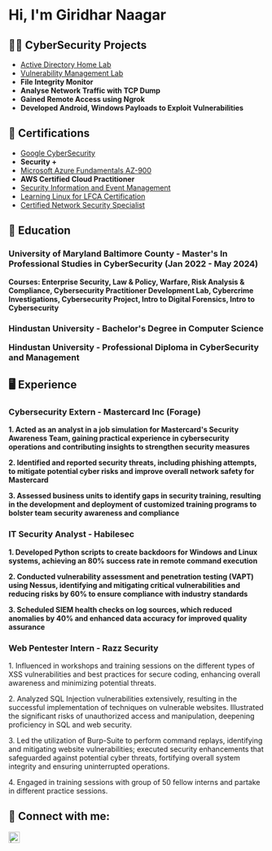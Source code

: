 <h1>Hi, I'm Giridhar Naagar </h1>

<h2>👨‍💻 CyberSecurity Projects </h2>

- [Active Directory Home Lab](https://github.com/GiridharNaagar/Active-Directory-Home-Lab-)
- [Vulnerability Management Lab](https://github.com/GiridharNaagar/Vulnerability-Management-Lab)
- <b> File Integrity Monitor </b>
- <b> Analyse Network Traffic with TCP Dump </b>
- <b> Gained Remote Access using Ngrok </b>
- <b> Developed Android, Windows Payloads to Exploit Vulnerabilities </b>

<h2> 📃 Certifications </h2>

- [Google CyberSecurity](https://rb.gy/9vn41i) 
- <b> Security +  </b>
- [Microsoft Azure Fundamentals AZ-900](https://rb.gy/g15mwi)
- <b> AWS Certified Cloud Practitioner </b>
- [Security Information and Event Management](https://rb.gy/v9jymw)
- [Learning Linux for LFCA Certification](https://rb.gy/cvkyr5)
- [Certified Network Security Specialist](https://rb.gy/2d6ty3)

<h2> 📖 Education </h2>

<h3> University of Maryland Baltimore County  - Master's In Professional Studies in CyberSecurity  (Jan 2022 - May 2024) </h3> 
   <b> Courses: Enterprise Security, Law & Policy, Warfare, Risk Analysis & Compliance, Cybersecurity Practitioner Development   Lab, Cybercrime Investigations, Cybersecurity Project, Intro to Digital Forensics, Intro to Cybersecurity </b>
   
<h3> Hindustan University - Bachelor's Degree in Computer Science  </b> 
   
<b> Hindustan University </b> - Professional Diploma in CyberSecurity and Management

<h2> 🖥️ Experience </h2> 

 <h3> Cybersecurity Extern - Mastercard Inc (Forage) </h3>

   <b> 1. Acted as an analyst in a job simulation for Mastercard's Security Awareness Team, gaining practical experience in cybersecurity operations and contributing insights to strengthen security measures </b> 

   <b> 2. Identified and reported security threats, including phishing attempts, to mitigate potential cyber risks and improve overall network safety for Mastercard </b>

   <b> 3. Assessed business units to identify gaps in security training, resulting in the development and deployment of customized training programs to bolster team security awareness and compliance </b>


 <h3> IT Security Analyst - Habilesec </h3>

   <b> 1. Developed Python scripts to create backdoors for Windows and Linux systems, achieving an 80% success rate in remote command execution </b> 

   <b> 2. Conducted vulnerability assessment and penetration testing (VAPT) using Nessus, identifying and mitigating critical vulnerabilities and reducing risks by 60% to ensure compliance with industry standards </b>

   <b> 3.  Scheduled SIEM health checks on log sources, which reduced anomalies by 40% and enhanced data accuracy for improved quality assurance </b>


   
 <h3> Web Pentester Intern - Razz Security </h3>
 
   </b> 1. Influenced in workshops and training sessions on the different types of XSS vulnerabilities and best practices for secure coding, enhancing overall awareness and minimizing potential threats.</b> 
 
   </b> 2. Analyzed SQL Injection vulnerabilities extensively, resulting in the successful implementation of techniques on vulnerable websites. Illustrated the significant risks of unauthorized access and manipulation, deepening proficiency in SQL and web security. </b>
   
   </b> 3. Led the utilization of Burp-Suite to perform command replays, identifying and mitigating website vulnerabilities; executed security enhancements that safeguarded against potential cyber threats, fortifying overall system integrity and ensuring uninterrupted operations.</b>
   
   </b> 4. Engaged in training sessions with group of 50 fellow interns and partake in different practice sessions.</b>

 <h2> 🤳 Connect with me:</h2>

[<img align="left" alt="| LinkedIn" width="22px" src="https://cdn.jsdelivr.net/npm/simple-icons@v3/icons/linkedin.svg" />][linkedin]

[linkedin]: https://www.linkedin.com/in/srinivasgiridharnaagar-tangutur/
